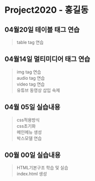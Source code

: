 # Project2020 - 홍길동
## 04월20일 테이블 태그 연습
> table tag 연습 <br>

## 04월14일 멀티미디어 태그 연습
> img tag 연습 <br>
audio tag 연습 <br>
video tag 연습 <br>
유튜브 동영상 삽입 숙제

## 04월 05일 실습내용
> css적용방식 <br>
css초기화 <br>
메인메뉴 생성 <br>
박스모델 연습

## 00월 00일 실습내용
> HTML기본구조 학습 및 실습 <br>
index.html 생성
